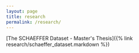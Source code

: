 ```yaml
---
layout: page
title: research
permalink: /research/
---
```


[The SCHAEFFER Dataset - Master's Thesis]({% link research/schaeffer_dataset.markdown %})
